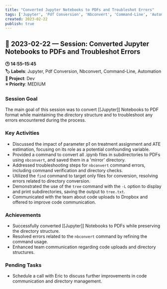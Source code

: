 ```yaml
---
title: "Converted Jupyter Notebooks to PDFs and Troubleshot Errors"
tags: ['Jupyter', 'Pdf Conversion', 'Nbconvert', 'Command-Line', 'Automation']
created: 2023-02-22
publish: true
---
```


## 📅 2023-02-22 — Session: Converted Jupyter Notebooks to PDFs and Troubleshot Errors

**🕒 14:55–15:45**  
**🏷️ Labels**: Jupyter, Pdf Conversion, Nbconvert, Command-Line, Automation  
**📂 Project**: Dev  
**⭐ Priority**: MEDIUM  


### Session Goal
The main goal of this session was to convert [[Jupyter]] Notebooks to PDF format while maintaining the directory structure and to troubleshoot any errors encountered during the process.

### Key Activities
- Discussed the impact of parameter p1 on treatment assignment and ATE estimation, focusing on its role as a potential confounding variable.
- Provided a command to convert all .ipynb files in subdirectories to PDFs using `nbconvert`, and saved them in a 'mirror' directory.
- Addressed troubleshooting steps for `nbconvert` command errors, including command verification and directory checks.
- Utilized the `find` command to target only files for conversion, resolving errors related to directory conversion.
- Demonstrated the use of the `tree` command with the `-L` option to display and print subdirectories, saving the output to `tree.txt`.
- Communicated with the team about code uploads to Dropbox and offered to improve code communication.

### Achievements
- Successfully converted [[Jupyter]] Notebooks to PDFs while preserving the directory structure.
- Resolved errors related to the `nbconvert` command by refining the command usage.
- Enhanced team communication regarding code uploads and directory structures.

### Pending Tasks
- Schedule a call with Eric to discuss further improvements in code communication and directory management.
